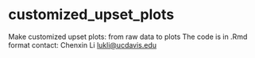 # customized_upset_plots
Make customized upset plots: from raw data to plots 
The code is in .Rmd format
contact: Chenxin Li lukli@ucdavis.edu 

